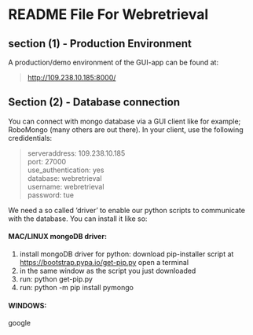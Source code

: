 # README File For Webretrieval

## section (1) - Production Environment

A production/demo environment of the GUI-app can be found at:
> http://109.238.10.185:8000/

## Section (2) - Database connection

You can connect with mongo database via a GUI client like for example; RoboMongo (many others are out there). In your client, use the following credidentials:

> serveraddress:    109.238.10.185 <br />
> port:                     27000 <br />
> use_authentication: yes <br />
> database: webretrieval <br />
> username: webretrieval <br />
> password: tue <br />


We need a so called ‘driver’ to enable our python scripts to communicate with the database. You can install it like so:



#### MAC/LINUX mongoDB driver:

 1. install mongoDB driver for python: download pip-installer script at
    https://bootstrap.pypa.io/get-pip.py open a terminal
 2. in the same window as the script you just downloaded
 3. run: python get-pip.py
 4. run: python -m pip install pymongo


#### WINDOWS:
google
